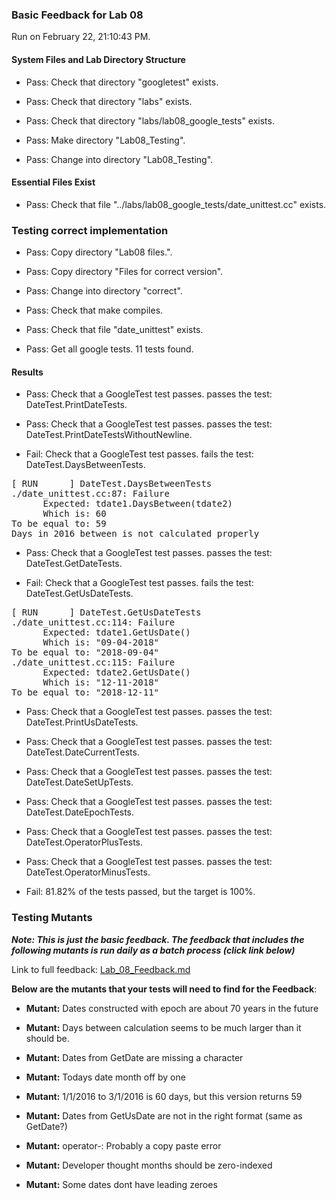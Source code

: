 ### Basic Feedback for Lab 08

Run on February 22, 21:10:43 PM.


#### System Files and Lab Directory Structure

+ Pass: Check that directory "googletest" exists.

+ Pass: Check that directory "labs" exists.

+ Pass: Check that directory "labs/lab08_google_tests" exists.

+ Pass: Make directory "Lab08_Testing".

+ Pass: Change into directory "Lab08_Testing".


#### Essential Files Exist

+ Pass: Check that file "../labs/lab08_google_tests/date_unittest.cc" exists.


### Testing correct implementation

+ Pass: Copy directory "Lab08 files.".



+ Pass: Copy directory "Files for correct version".



+ Pass: Change into directory "correct".

+ Pass: Check that make compiles.



+ Pass: Check that file "date_unittest" exists.

+ Pass: Get all google tests.
    11 tests found.




#### Results

+ Pass: Check that a GoogleTest test passes.
    passes the test: DateTest.PrintDateTests.



+ Pass: Check that a GoogleTest test passes.
    passes the test: DateTest.PrintDateTestsWithoutNewline.



+ Fail: Check that a GoogleTest test passes.
    fails the test: DateTest.DaysBetweenTests.
<pre>
[ RUN      ] DateTest.DaysBetweenTests
./date_unittest.cc:87: Failure
      Expected: tdate1.DaysBetween(tdate2)
      Which is: 60
To be equal to: 59
Days in 2016 between is not calculated properly</pre>



+ Pass: Check that a GoogleTest test passes.
    passes the test: DateTest.GetDateTests.



+ Fail: Check that a GoogleTest test passes.
    fails the test: DateTest.GetUsDateTests.
<pre>
[ RUN      ] DateTest.GetUsDateTests
./date_unittest.cc:114: Failure
      Expected: tdate1.GetUsDate()
      Which is: "09-04-2018"
To be equal to: "2018-09-04"
./date_unittest.cc:115: Failure
      Expected: tdate2.GetUsDate()
      Which is: "12-11-2018"
To be equal to: "2018-12-11"</pre>



+ Pass: Check that a GoogleTest test passes.
    passes the test: DateTest.PrintUsDateTests.



+ Pass: Check that a GoogleTest test passes.
    passes the test: DateTest.DateCurrentTests.



+ Pass: Check that a GoogleTest test passes.
    passes the test: DateTest.DateSetUpTests.



+ Pass: Check that a GoogleTest test passes.
    passes the test: DateTest.DateEpochTests.



+ Pass: Check that a GoogleTest test passes.
    passes the test: DateTest.OperatorPlusTests.



+ Pass: Check that a GoogleTest test passes.
    passes the test: DateTest.OperatorMinusTests.



+ Fail: 81.82% of the tests passed, but the target is 100%.


### Testing Mutants


***Note: This is just the basic feedback.  The feedback that includes the following mutants is run daily as a batch process (click link below)***


Link to full feedback: [Lab_08_Feedback.md](Lab_08_Feedback.md)



 __Below are the mutants that your tests will need to find for the Feedback__:


 * __Mutant:__ Dates constructed with epoch are about 70 years in the future


 * __Mutant:__ Days between calculation seems to be much larger than it should be.


 * __Mutant:__ Dates from GetDate are missing a character


 * __Mutant:__ Todays date month off by one


 * __Mutant:__ 1/1/2016 to 3/1/2016 is 60 days, but this version returns 59


 * __Mutant:__ Dates from GetUsDate are not in the right format (same as GetDate?)


 * __Mutant:__ operator-: Probably a copy paste error


 * __Mutant:__ Developer thought months should be zero-indexed


 * __Mutant:__ Some dates dont have leading zeroes

